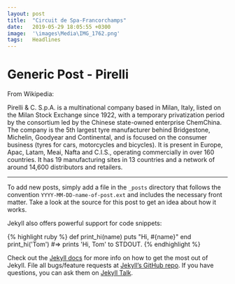 ```yaml
---
layout: post
title:  "Circuit de Spa-Francorchamps"
date:   2019-05-29 18:05:55 +0300
image:  '\images\Media\IMG_1762.png'
tags:   Headlines
---
```


# Generic Post - Pirelli

From Wikipedia:

Pirelli & C. S.p.A. is a multinational company based in Milan, Italy, listed on the Milan Stock Exchange since 1922, with a temporary privatization period by the consortium led by the Chinese state-owned enterprise ChemChina. The company is the 5th largest tyre manufacturer behind Bridgestone, Michelin, Goodyear and Continental, and is focused on the consumer business (tyres for cars, motorcycles and bicycles). It is present in Europe, Apac, Latam, Meai, Nafta and C.I.S., operating commercially in over 160 countries. It has 19 manufacturing sites in 13 countries and a network of around 14,600 distributors and retailers.

---

To add new posts, simply add a file in the `_posts` directory that follows the convention `YYYY-MM-DD-name-of-post.ext` and includes the necessary front matter. Take a look at the source for this post to get an idea about how it works.

Jekyll also offers powerful support for code snippets:

{% highlight ruby %}
def print_hi(name)
  puts "Hi, #{name}"
end
print_hi('Tom')
#=> prints 'Hi, Tom' to STDOUT.
{% endhighlight %}

Check out the [Jekyll docs][jekyll-docs] for more info on how to get the most out of Jekyll. File all bugs/feature requests at [Jekyll’s GitHub repo][jekyll-gh]. If you have questions, you can ask them on [Jekyll Talk][jekyll-talk].

[jekyll-docs]: https://jekyllrb.com/docs/home
[jekyll-gh]:   https://github.com/jekyll/jekyll
[jekyll-talk]: https://talk.jekyllrb.com/
